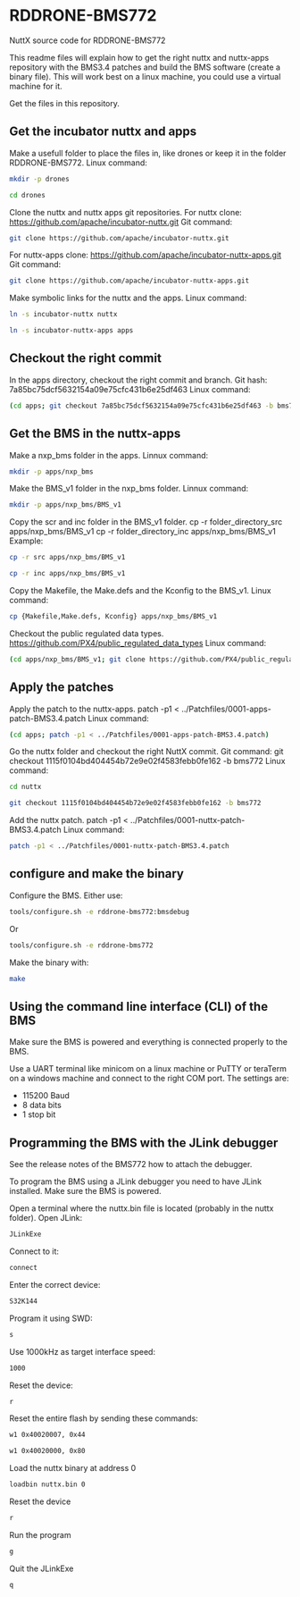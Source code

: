 # RDDRONE-BMS772
NuttX source code for RDDRONE-BMS772

This readme files will explain how to get the right nuttx and nuttx-apps repository with the BMS3.4 patches and build the BMS software (create a binary file).
This will work best on a linux machine, you could use a virtual machine for it.

Get the files in this repository. 

## Get the incubator nuttx and apps
Make a usefull folder to place the files in, like drones or keep it in the folder RDDRONE-BMS772.
Linux command:
```bash
mkdir -p drones
```
```bash
cd drones
```

Clone the nuttx and nuttx apps git repositories.
For nuttx clone:
https://github.com/apache/incubator-nuttx.git
Git command:
```bash
git clone https://github.com/apache/incubator-nuttx.git
```
For nuttx-apps clone:
https://github.com/apache/incubator-nuttx-apps.git
Git command:
```bash
git clone https://github.com/apache/incubator-nuttx-apps.git
```
Make symbolic links for the nuttx and the apps.
Linux command:
```bash
ln -s incubator-nuttx nuttx
```
```bash
ln -s incubator-nuttx-apps apps
```
## Checkout the right commit
In the apps directory, checkout the right commit and branch.
Git hash: 7a85bc75dcf5632154a09e75cfc431b6e25df463
Linux command:
```bash
(cd apps; git checkout 7a85bc75dcf5632154a09e75cfc431b6e25df463 -b bms772)
```
## Get the BMS in the nuttx-apps
Make a nxp_bms folder in the apps.
Linnux command:
```bash
mkdir -p apps/nxp_bms
```
Make the BMS_v1 folder in the nxp_bms folder.
Linnux command:
```bash
mkdir -p apps/nxp_bms/BMS_v1
```
Copy the scr and inc folder in the BMS_v1 folder.
cp -r folder_directory_src apps/nxp_bms/BMS_v1
cp -r folder_directory_inc apps/nxp_bms/BMS_v1
Example:
```bash
cp -r src apps/nxp_bms/BMS_v1
```
```bash
cp -r inc apps/nxp_bms/BMS_v1
```
Copy the Makefile, the Make.defs and the Kconfig to the BMS_v1. Linux command:
```bash
cp {Makefile,Make.defs, Kconfig} apps/nxp_bms/BMS_v1
```
Checkout the public regulated data types.
https://github.com/PX4/public_regulated_data_types
Linux command:
```bash
(cd apps/nxp_bms/BMS_v1; git clone https://github.com/PX4/public_regulated_data_types)
```
## Apply the patches
Apply the patch to the nuttx-apps.
patch -p1 < ../Patchfiles/0001-apps-patch-BMS3.4.patch
Linux command:
```bash
(cd apps; patch -p1 < ../Patchfiles/0001-apps-patch-BMS3.4.patch)
```
Go the nuttx folder and checkout the right NuttX commit.
Git command:
git checkout 1115f0104bd404454b72e9e02f4583febb0fe162 -b bms772
Linux command:
```bash
cd nuttx
```
```bash
git checkout 1115f0104bd404454b72e9e02f4583febb0fe162 -b bms772
```
Add the nuttx patch.
patch -p1 < ../Patchfiles/0001-nuttx-patch-BMS3.4.patch
Linux command:
```bash
patch -p1 < ../Patchfiles/0001-nuttx-patch-BMS3.4.patch
```
## configure and make the binary
Configure the BMS.
Either use:
```bash
tools/configure.sh -e rddrone-bms772:bmsdebug
```
Or 
```bash
tools/configure.sh -e rddrone-bms772
```
Make the binary with: 
```bash
make
```
## Using the command line interface (CLI) of the BMS
Make sure the BMS is powered and everything is connected properly to the BMS.

Use a UART terminal like minicom on a linux machine or PuTTY or teraTerm on a windows machine and connect to the right COM port.
The settings are:
*	115200 Baud
*	8 data bits
*	1 stop bit

## Programming the BMS with the JLink debugger
See the release notes of the BMS772 how to attach the debugger.

To program the BMS using a JLink debugger you need to have JLink installed.
Make sure the BMS is powered.

Open a terminal where the nuttx.bin file is located (probably in the nuttx folder).
Open JLink:
```bash
JLinkExe
```
Connect to it:
```bash
connect
```
Enter the correct device:
```bash
S32K144
```
Program it using SWD:
```bash
s
```
Use 1000kHz as target interface speed:
```bash
1000
```
Reset the device:
```bash
r
```
Reset the entire flash by sending these commands:
```bash
w1 0x40020007, 0x44     
```
```bash
w1 0x40020000, 0x80    
```
Load the nuttx binary at address 0
```bash
loadbin nuttx.bin 0
```
Reset the device
```bash
r
```
Run the program
```bash
g
```
Quit the JLinkExe 
```bash
q
```
